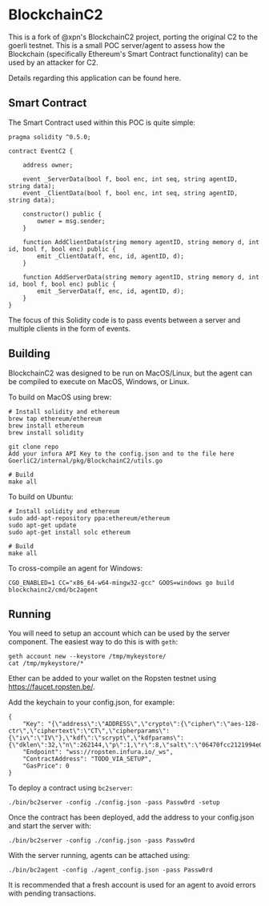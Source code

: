 # BlockchainC2

This is a fork of @xpn's BlockchainC2 project, porting the original C2 to the goerli testnet. This is a small POC server/agent to assess how the Blockchain (specifically Ethereum's Smart Contract functionality) can be used by an attacker for C2.

Details regarding this application can be found here.

## Smart Contract

The Smart Contract used within this POC is quite simple:

```
pragma solidity ^0.5.0;

contract EventC2 {

    address owner;

    event _ServerData(bool f, bool enc, int seq, string agentID, string data);
    event _ClientData(bool f, bool enc, int seq, string agentID, string data);

    constructor() public {
        owner = msg.sender;
    }
    
    function AddClientData(string memory agentID, string memory d, int id, bool f, bool enc) public {
        emit _ClientData(f, enc, id, agentID, d);
    }

    function AddServerData(string memory agentID, string memory d, int id, bool f, bool enc) public {
        emit _ServerData(f, enc, id, agentID, d);
    }
}
```

The focus of this Solidity code is to pass events between a server and multiple clients in the form of events. 

## Building

BlockchainC2 was designed to be run on MacOS/Linux, but the agent can be compiled to execute on MacOS, Windows, or Linux.

To build on MacOS using brew:

```
# Install solidity and ethereum
brew tap ethereum/ethereum
brew install ethereum
brew install solidity

git clone repo
Add your infura API Key to the config.json and to the file here GoerliC2/internal/pkg/BlockchainC2/utils.go

# Build
make all
```

To build on Ubuntu:

```
# Install solidity and ethereum
sudo add-apt-repository ppa:ethereum/ethereum
sudo apt-get update
sudo apt-get install solc ethereum

# Build  
make all
```

To cross-compile an agent for Windows:

```
CGO_ENABLED=1 CC="x86_64-w64-mingw32-gcc" GOOS=windows go build blockchainc2/cmd/bc2agent
```

## Running

You will need to setup an account which can be used by the server component. The easiest way to do this is with `geth`:

```
geth account new --keystore /tmp/mykeystore/
cat /tmp/mykeystore/*
```

Ether can be added to your wallet on the Ropsten testnet using https://faucet.ropsten.be/.

Add the keychain to your config.json, for example:

```
{
	"Key": "{\"address\":\"ADDRESS\",\"crypto\":{\"cipher\":\"aes-128-ctr\",\"ciphertext\":\"CT\",\"cipherparams\":{\"iv\":\"IV\"},\"kdf\":\"scrypt\",\"kdfparams\":{\"dklen\":32,\"n\":262144,\"p\":1,\"r\":8,\"salt\":\"06470fcc2121994e014f85e5ab9cdb3714c76b873a1f1186c3e623e87abc4a7a\"},\"mac\":\"SALT\"},\"id\":\"ID\",\"version\":3}",
	"Endpoint": "wss://ropsten.infura.io/_ws",
	"ContractAddress": "TODO_VIA_SETUP",
	"GasPrice": 0
}
```

To deploy a contract using `bc2server`:

```
./bin/bc2server -config ./config.json -pass Passw0rd -setup
```

Once the contract has been deployed, add the address to your config.json and start the server with:

```
./bin/bc2server -config ./config.json -pass Passw0rd
```

With the server running, agents can be attached using:

```
./bin/bc2agent -config ./agent_config.json -pass Passw0rd
```

It is recommended that a fresh account is used for an agent to avoid errors with pending transactions.
